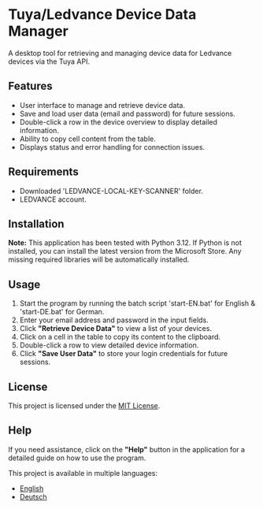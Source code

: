 # Tuya/Ledvance Device Data Manager

A desktop tool for retrieving and managing device data for Ledvance devices via the Tuya API.

## Features

- User interface to manage and retrieve device data.
- Save and load user data (email and password) for future sessions.
- Double-click a row in the device overview to display detailed information.
- Ability to copy cell content from the table.
- Displays status and error handling for connection issues.

## Requirements

- Downloaded 'LEDVANCE-LOCAL-KEY-SCANNER' folder.
- LEDVANCE account.

## Installation

**Note:** This application has been tested with Python 3.12. If Python is not installed, you can install the latest version from the Microsoft Store. Any missing required libraries will be automatically installed.

## Usage

1. Start the program by running the batch script 'start-EN.bat' for English & 'start-DE.bat' for German.
2. Enter your email address and password in the input fields.
3. Click **"Retrieve Device Data"** to view a list of your devices.
4. Click on a cell in the table to copy its content to the clipboard.
5. Double-click a row to view detailed device information.
6. Click **"Save User Data"** to store your login credentials for future sessions.

## License

This project is licensed under the [MIT License](LICENSE).

## Help

If you need assistance, click on the **"Help"** button in the application for a detailed guide on how to use the program.



This project is available in multiple languages:
- [English](README-en.md)
- [Deutsch](README-de.md)
